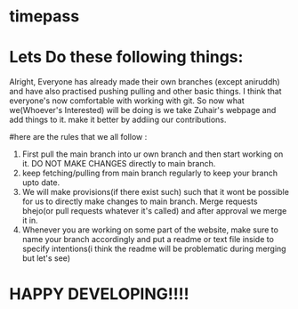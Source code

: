 # timepass
# Lets Do these following things:
Alright, Everyone has already made their own branches (except aniruddh) and have also practised pushing pulling and other basic things. I think that everyone's now comfortable with working with git. 
So now what we(Whoever's Interested) will be doing is we take Zuhair's webpage and add things to it. make it better by addiing our contributions.

#here are the rules that we all follow :
1. First pull the main branch into ur own branch and then start working on it. 
    DO NOT MAKE CHANGES directly to main branch.
2. keep fetching/pulling from main branch regularly to keep your branch upto date.
3. We will make provisions(if there exist such) such that it wont be possible for us to directly make changes to  main branch. Merge requests bhejo(or pull requests whatever it's called) and after approval we merge it in.
4. Whenever you are working on some part of the website, make sure to name your branch accordingly and put a readme or text file inside to specify intentions(i think the readme will be problematic during merging but let's see)

#                                       HAPPY DEVELOPING!!!!